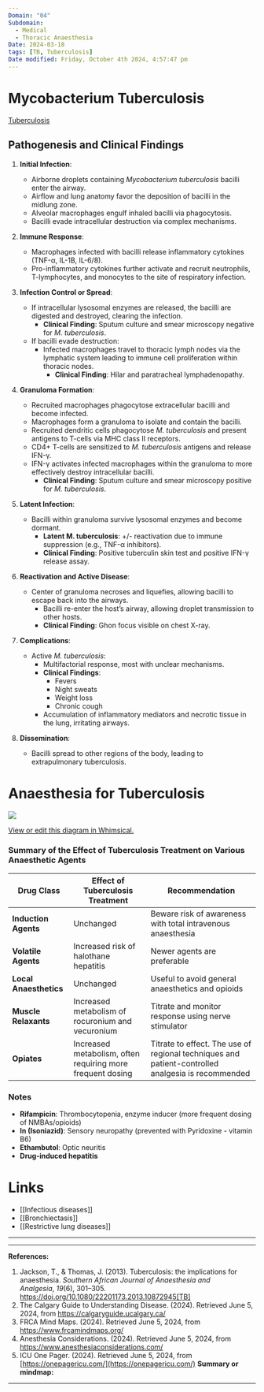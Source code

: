 ```yaml
---
Domain: "04"
Subdomain:
  - Medical
  - Thoracic Anaesthesia
Date: 2024-03-18
tags: [TB, Tuberculosis]
Date modified: Friday, October 4th 2024, 4:57:47 pm
---
```


# Mycobacterium Tuberculosis

[Tuberculosis](https://calgaryguide.ucalgary.ca/Mycobacterium-Tuberculosis/)

## Pathogenesis and Clinical Findings

1. **Initial Infection**:
	
	- Airborne droplets containing _Mycobacterium tuberculosis_ bacilli enter the airway.
	- Airflow and lung anatomy favor the deposition of bacilli in the midlung zone.
	- Alveolar macrophages engulf inhaled bacilli via phagocytosis.
	- Bacilli evade intracellular destruction via complex mechanisms.
2. **Immune Response**:
	
	- Macrophages infected with bacilli release inflammatory cytokines (TNF-α, IL-1B, IL-6/8).
	- Pro-inflammatory cytokines further activate and recruit neutrophils, T-lymphocytes, and monocytes to the site of respiratory infection.
3. **Infection Control or Spread**:
	
	- If intracellular lysosomal enzymes are released, the bacilli are digested and destroyed, clearing the infection.
		- **Clinical Finding**: Sputum culture and smear microscopy negative for _M. tuberculosis_.
	- If bacilli evade destruction:
		- Infected macrophages travel to thoracic lymph nodes via the lymphatic system leading to immune cell proliferation within thoracic nodes.
			- **Clinical Finding**: Hilar and paratracheal lymphadenopathy.
4. **Granuloma Formation**:
	
	- Recruited macrophages phagocytose extracellular bacilli and become infected.
	- Macrophages form a granuloma to isolate and contain the bacilli.
	- Recruited dendritic cells phagocytose _M. tuberculosis_ and present antigens to T-cells via MHC class II receptors.
	- CD4+ T-cells are sensitized to _M. tuberculosis_ antigens and release IFN-γ.
	- IFN-γ activates infected macrophages within the granuloma to more effectively destroy intracellular bacilli.
		- **Clinical Finding**: Sputum culture and smear microscopy positive for _M. tuberculosis_.
5. **Latent Infection**:
	
	- Bacilli within granuloma survive lysosomal enzymes and become dormant.
		- **Latent M. tuberculosis**: +/- reactivation due to immune suppression (e.g., TNF-α inhibitors).
		- **Clinical Finding**: Positive tuberculin skin test and positive IFN-γ release assay.
6. **Reactivation and Active Disease**:
	
	- Center of granuloma necroses and liquefies, allowing bacilli to escape back into the airways.
		- Bacilli re-enter the host’s airway, allowing droplet transmission to other hosts.
		- **Clinical Finding**: Ghon focus visible on chest X-ray.
7. **Complications**:
	
	- Active _M. tuberculosis_:
		- Multifactorial response, most with unclear mechanisms.
		- **Clinical Findings**:
			- Fevers
			- Night sweats
			- Weight loss
			- Chronic cough
		- Accumulation of inflammatory mediators and necrotic tissue in the lung, irritating airways.
8. **Dissemination**:
	
	- Bacilli spread to other regions of the body, leading to extrapulmonary tuberculosis.
# Anaesthesia for Tuberculosis

![](Pasted%20image%2020240702143448.png)

[View or edit this diagram in Whimsical.](https://whimsical.com/anaesthesia-for-tuberculosis-GtvKUCAb5XGZYQfAEkGKyo?ref=chatgpt)

### Summary of the Effect of Tuberculosis Treatment on Various Anaesthetic Agents

|**Drug Class**|**Effect of Tuberculosis Treatment**|**Recommendation**|
|---|---|---|
|**Induction Agents**|Unchanged|Beware risk of awareness with total intravenous anaesthesia|
|**Volatile Agents**|Increased risk of halothane hepatitis|Newer agents are preferable|
|**Local Anaesthetics**|Unchanged|Useful to avoid general anaesthetics and opioids|
|**Muscle Relaxants**|Increased metabolism of rocuronium and vecuronium|Titrate and monitor response using nerve stimulator|
|**Opiates**|Increased metabolism, often requiring more frequent dosing|Titrate to effect. The use of regional techniques and patient-controlled analgesia is recommended|

### Notes

- **Rifampicin**: Thrombocytopenia, enzyme inducer (more frequent dosing of NMBAs/opioids)
- **In (Isoniazid)**: Sensory neuropathy (prevented with Pyridoxine - vitamin B6)
- **Ethambutol**: Optic neuritis
- **Drug-induced hepatitis**

# Links
- [[Infectious diseases]]
- [[Bronchiectasis]]
- [[Restrictive lung diseases]]

---

---
**References:**

1. Jackson, T., & Thomas, J. (2013). Tuberculosis: the implications for anaesthesia. _Southern African Journal of Anaesthesia and Analgesia_, _19_(6), 301–305. https://doi.org/10.1080/22201173.2013.10872945[TB]
2. The Calgary Guide to Understanding Disease. (2024). Retrieved June 5, 2024, from https://calgaryguide.ucalgary.ca/
3. FRCA Mind Maps. (2024). Retrieved June 5, 2024, from https://www.frcamindmaps.org/
4. Anesthesia Considerations. (2024). Retrieved June 5, 2024, from https://www.anesthesiaconsiderations.com/
5. ICU One Pager. (2024). Retrieved June 5, 2024, from [https://onepagericu.com/](https://onepagericu.com/)
**Summary or mindmap:**

---------------------------------------------------------------------------------------------
